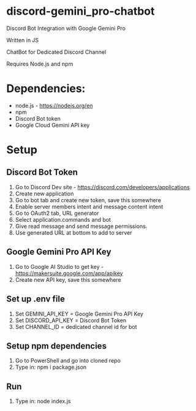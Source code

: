 # discord-gemini_pro-chatbot
Discord Bot Integration with Google Gemini Pro

Written in JS

ChatBot for Dedicated Discord Channel

Requires Node.js and npm

# Dependencies:

 - node.js - https://nodejs.org/en
 - npm
 - Discord Bot token
 - Google Cloud Gemini API key
 
# Setup

## Discord Bot Token

 1. Go to Discord Dev site - https://discord.com/developers/applications
 2. Create new application
 3. Go to bot tab and create new token, save this somewhere
 4. Enable server members intent and message content intent
 5. Go to OAuth2 tab, URL generator
 6. Select application.commands and bot
 7. Give read message and send message permissions.
 8. Use generated URL at bottom to add to server

## Google Gemini Pro API Key

 1. Go to Google AI Studio to get key - https://makersuite.google.com/app/apikey
 2. Create new API key, save this somewhere

## Set up .env file

 1. Set GEMINI_API_KEY = Google Gemini Pro API Key
 2. Set DISCORD_API_KEY = Discord Bot Token
 3. Set CHANNEL_ID = dedicated channel id for bot

## Setup npm dependencies

 1. Go to PowerShell and go into cloned repo
 2. Type in: npm i package.json

## Run

 1. Type in: node index.js
